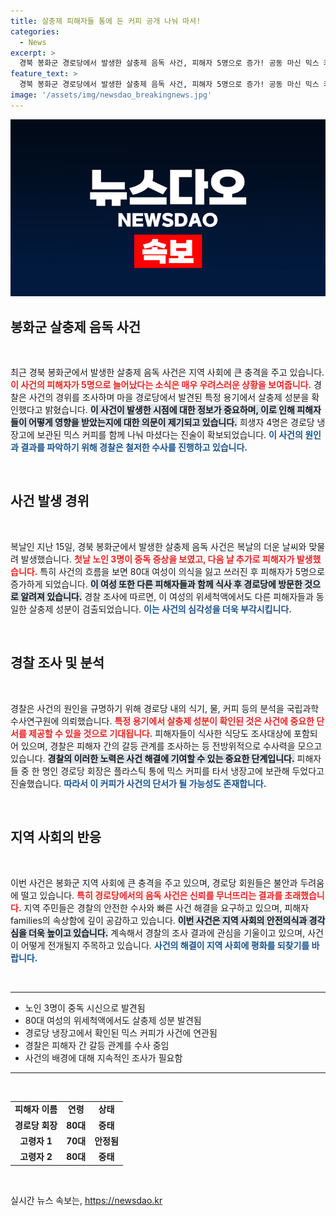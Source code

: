 ```yaml
---
title: 살충제 피해자들 통에 든 커피 공개 나눠 마셔!
categories:
  - News
excerpt: >
  경북 봉화군 경로당에서 발생한 살충제 음독 사건, 피해자 5명으로 증가! 공동 마신 믹스 커피에서 검출된 독성 성분의 진실은? 경찰, 용의자 검거를 위한 철저한 수사 돌입! 클릭해서 자세한 소식을 확인하세요!
feature_text: >
  경북 봉화군 경로당에서 발생한 살충제 음독 사건, 피해자 5명으로 증가! 공동 마신 믹스 커피에서 검출된 독성 성분의 진실은? 경찰, 용의자 검거를 위한 철저한 수사 돌입! 클릭해서 자세한 소식을 확인하세요!
image: '/assets/img/newsdao_breakingnews.jpg'
---
```


<p><img src="/assets/img/newsdao_breakingnews.jpg" alt="pcversion 속보" /></p>

<h2 data-ke-size="size26">봉화군 살충제 음독 사건</h2>

<p data-ke-size="size16">&nbsp;</p>

<p data-ke-size="size16">최근 경북 봉화군에서 발생한 살충제 음독 사건은 지역 사회에 큰 충격을 주고 있습니다. <b><span style="color: #ee2323;">이 사건의 피해자가 5명으로 늘어났다는 소식은 매우 우려스러운 상황을 보여줍니다.</span></b> 경찰은 사건의 경위를 조사하며 마을 경로당에서 발견된 특정 용기에서 살충제 성분을 확인했다고 밝혔습니다. <b><span style="background-color: #21538527;">이 사건이 발생한 시점에 대한 정보가 중요하며, 이로 인해 피해자들이 어떻게 영향을 받았는지에 대한 의문이 제기되고 있습니다.</span></b> 희생자 4명은 경로당 냉장고에 보관된 믹스 커피를 함께 나눠 마셨다는 진술이 확보되었습니다. <b><span style="color: #1a5490;">이 사건의 원인과 결과를 파악하기 위해 경찰은 철저한 수사를 진행하고 있습니다.</span></b></p>

<p data-ke-size="size16">&nbsp;</p>

<h2 data-ke-size="size26">사건 발생 경위</h2>

<p data-ke-size="size16">&nbsp;</p>

<p data-ke-size="size16">복날인 지난 15일, 경북 봉화군에서 발생한 살충제 음독 사건은 복날의 더운 날씨와 맞물려 발생했습니다. <b><span style="color: #ee2323;">첫날 노인 3명이 중독 증상을 보였고, 다음 날 추가로 피해자가 발생했습니다.</span></b> 특히 사건의 흐름을 보면 80대 여성이 의식을 잃고 쓰러진 후 피해자가 5명으로 증가하게 되었습니다. <b><span style="background-color: #21538527;">이 여성 또한 다른 피해자들과 함께 식사 후 경로당에 방문한 것으로 알려져 있습니다.</span></b> 경찰 조사에 따르면, 이 여성의 위세척액에서도 다른 피해자들과 동일한 살충제 성분이 검출되었습니다. <b><span style="color: #1a5490;">이는 사건의 심각성을 더욱 부각시킵니다.</span></b></p>

<p data-ke-size="size16">&nbsp;</p>

<h2 data-ke-size="size26">경찰 조사 및 분석</h2>

<p data-ke-size="size16">&nbsp;</p>

<p data-ke-size="size16">경찰은 사건의 원인을 규명하기 위해 경로당 내의 식기, 물, 커피 등의 분석을 국립과학수사연구원에 의뢰했습니다. <b><span style="color: #ee2323;">특정 용기에서 살충제 성분이 확인된 것은 사건에 중요한 단서를 제공할 수 있을 것으로 기대됩니다.</span></b> 피해자들이 식사한 식당도 조사대상에 포함되어 있으며, 경찰은 피해자 간의 갈등 관계를 조사하는 등 전방위적으로 수사력을 모으고 있습니다. <b><span style="background-color: #21538527;">경찰의 이러한 노력은 사건 해결에 기여할 수 있는 중요한 단계입니다.</span></b> 피해자들 중 한 명인 경로당 회장은 플라스틱 통에 믹스 커피를 타서 냉장고에 보관해 두었다고 진술했습니다. <b><span style="color: #1a5490;">따라서 이 커피가 사건의 단서가 될 가능성도 존재합니다.</span></b></p>

<p data-ke-size="size16">&nbsp;</p>

<h2 data-ke-size="size26">지역 사회의 반응</h2>

<p data-ke-size="size16">&nbsp;</p>

<p data-ke-size="size16">이번 사건은 봉화군 지역 사회에 큰 충격을 주고 있으며, 경로당 회원들은 불안과 두려움에 떨고 있습니다. <b><span style="color: #ee2323;">특히 경로당에서의 음독 사건은 신뢰를 무너뜨리는 결과를 초래했습니다.</span></b> 지역 주민들은 경찰의 안전한 수사와 빠른 사건 해결을 요구하고 있으며, 피해자 families의 속상함에 깊이 공감하고 있습니다. <b><span style="background-color: #21538527;">이번 사건은 지역 사회의 안전의식과 경각심을 더욱 높이고 있습니다.</span></b> 계속해서 경찰의 조사 결과에 관심을 기울이고 있으며, 사건이 어떻게 전개될지 주목하고 있습니다. <b><span style="color: #1a5490;">사건의 해결이 지역 사회에 평화를 되찾기를 바랍니다.</span></b></p>

<p data-ke-size="size16">&nbsp;</p>

<hr />

<ul>
    <li>노인 3명이 중독 시신으로 발견됨</li>
    <li>80대 여성의 위세척액에서도 살충제 성분 발견됨</li>
    <li>경로당 냉장고에서 확인된 믹스 커피가 사건에 연관됨</li>
    <li>경찰은 피해자 간 갈등 관계를 수사 중임</li>
    <li>사건의 배경에 대해 지속적인 조사가 필요함</li>
</ul>

<hr />

<p data-ke-size="size16">&nbsp;</p>

<table style="width: 100%; border-collapse: collapse;">
    <tr>
        <td style="text-align: center; height: 17px;"><b>피해자 이름</b></td>
        <td style="text-align: center; height: 17px;"><b>연령</b></td>
        <td style="text-align: center; height: 17px;"><b>상태</b></td>
    </tr>
    <tr>
        <td style="text-align: center; height: 17px;"><b>경로당 회장</b></td>
        <td style="text-align: center; height: 17px;"><b>80대</b></td>
        <td style="text-align: center; height: 17px;"><b>중태</b></td>
    </tr>
    <tr>
        <td style="text-align: center; height: 17px;"><b>고령자 1</b></td>
        <td style="text-align: center; height: 17px;"><b>70대</b></td>
        <td style="text-align: center; height: 17px;"><b>안정됨</b></td>
    </tr>
    <tr>
        <td style="text-align: center; height: 17px;"><b>고령자 2</b></td>
        <td style="text-align: center; height: 17px;"><b>80대</b></td>
        <td style="text-align: center; height: 17px;"><b>중태</b></td>
    </tr>
</table>

<p data-ke-size="size16">&nbsp;</p>
실시간 뉴스 속보는, <a href="https://newsdao.kr" rel="dofollow">https://newsdao.kr</a>


